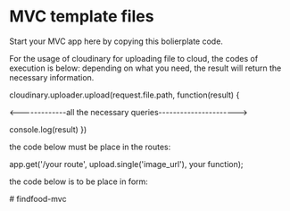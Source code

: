 # MVC template files

Start your MVC app here by copying this bolierplate code.


For the usage of cloudinary for uploading file to cloud, the codes of execution is below:
depending on what you need, the result will return the necessary information.

cloudinary.uploader.upload(request.file.path, function(result) {

<-------------all the necessary queries---------------------->

console.log(result)
})

the code below must be place in the routes:

app.get('/your route', upload.single('image_url'), your function);

the code below is to be place in form:

<!-- <form encType="multipart/form-data">
		<input type="file"/>
</form> --># findfood-mvc
